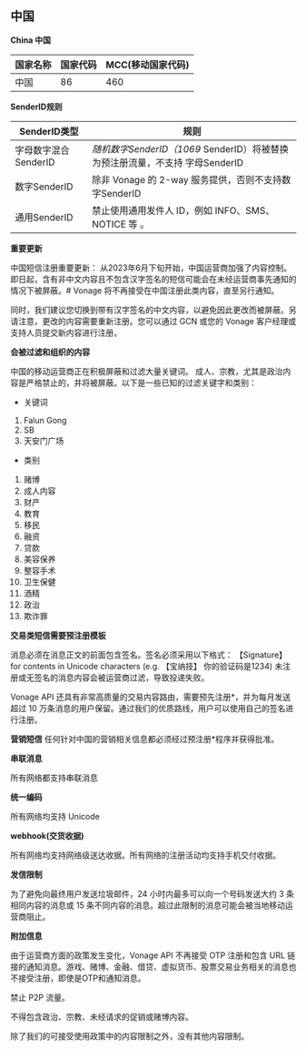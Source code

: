 ## 中国

__China 中国__

| 国家名称 | 国家代码 | MCC(移动国家代码) |
|------|------|-------------|
| 中国   | 86   | 460         |

__SenderID规则__

| SenderID类型     | 规则                                                     |
|----------------|--------------------------------------------------------|
| 字母数字混合SenderID | *随机数字SenderID（1069* SenderID）将被替换为预注册流量，不支持 字母SenderID |
| 数字SenderID     | 除非 Vonage 的 2-way 服务提供，否则不支持数字SenderID                 |
| 通用SenderID     | 禁止使用通用发件人 ID，例如 INFO、SMS、NOTICE 等 。                    |

__重要更新__

中国短信注册重要更新：
从2023年6月下旬开始，中国运营商加强了内容控制。即日起，含有非中文内容且不包含汉字签名的短信可能会在未经运营商事先通知的情况下被屏蔽。#   Vonage 将不再接受在中国注册此类内容，直至另行通知。

同时，我们建议您切换到带有汉字签名的中文内容，以避免因此更改而被屏蔽。另请注意，更改的内容需要重新注册。您可以通过 GCN 或您的 Vonage 客户经理或支持人员提交新内容进行注册。

__会被过滤和组织的内容__

中国的移动运营商正在积极屏蔽和过滤大量关键词。 成人、宗教，尤其是政治内容是严格禁止的，并将被屏蔽。以下是一些已知的过滤关键字和类别：

* 关键词

1. Falun Gong
2. SB
3. 天安门广场

* 类别
1. 赌博
2. 成人内容
3. 财产
4. 教育
5. 移民
6. 融资
7. 贷款
8. 美容保养
9. 整容手术
10. 卫生保健
11. 酒精
12. 政治
13. 欺诈罪

__交易类短信需要预注册模板__

消息必须在消息正文的前面包含签名。签名必须采用以下格式：
【Signature】 for contents in Unicode characters (e.g. 【宝纳技】 你的验证码是1234)
未注册或无签名的消息内容会被运营商过滤，导致投递失败。

Vonage API 还具有非常高质量的交易内容路由，需要预先注册*，并为每月发送超过 10 万条消息的用户保留。通过我们的优质路线，用户可以使用自己的签名进行注册。

__营销短信__
任何针对中国的营销相关信息都必须经过预注册*程序并获得批准。

__串联消息__

所有网络都支持串联消息

__统一编码__

所有网络均支持 Unicode

__webhook(交货收据)__

所有网络均支持网络级送达收据。所有网络的注册活动均支持手机交付收据。

__发信限制__

为了避免向最终用户发送垃圾邮件，24 小时内最多可以向一个号码发送大约 3 条相同内容的消息或 15 条不同内容的消息。超过此限制的消息可能会被当地移动运营商阻止。

__附加信息__

由于运营商方面的政策发生变化，Vonage API 不再接受 OTP 注册和包含 URL 链接的通知消息。游戏、赌博、金融、借贷、虚拟货币、股票交易业务相关的消息也不接受注册，即使是OTP和通知消息。

禁止 P2P 流量。

不得包含政治、宗教、未经请求的促销或赌博内容。

除了我们的可接受使用政策中的内容限制之外，没有其他内容限制。
